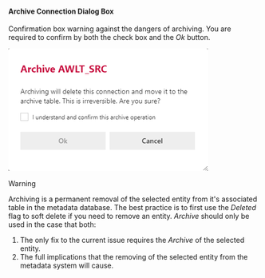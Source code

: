 #### Archive Connection Dialog Box

Confirmation box warning against the dangers of archiving.  You are required to confirm by both the check box and the *Ok* button.

![Archive Connection Dialog Box -mtb-20-border-image](images/bimlflex-app-dialog-archive-connection-single.png "Archive Connection Dialog Box")

>[!WARNING]
> Archiving is a permanent removal of the selected entity from it's associated table in the metadata database.  The best practice is to first use the *Deleted* flag to soft delete if you need to remove an entity.  *Archive* should only be used in the case that both:
>
> 1. The only fix to the current issue requires the *Archive* of the selected entity.
> 2. The full implications that the removing of the selected entity from the metadata system will cause.
